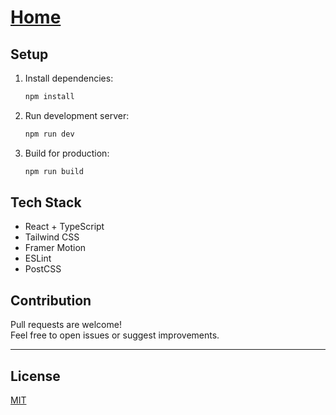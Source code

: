 # [Home](https://anir0y.in)

## Setup

1. Install dependencies:  
   ```bash
   npm install
   ```
2. Run development server:  
   ```bash
   npm run dev
   ```
3. Build for production:  
   ```bash
   npm run build
   ```

## Tech Stack

- React + TypeScript
- Tailwind CSS
- Framer Motion
- ESLint
- PostCSS

## Contribution

Pull requests are welcome!  
Feel free to open issues or suggest improvements.

---

## License

[MIT](LICENSE)

